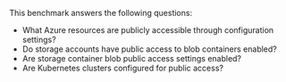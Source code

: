 This benchmark answers the following questions:

- What Azure resources are publicly accessible through configuration settings?
- Do storage accounts have public access to blob containers enabled?
- Are storage container blob public access settings enabled?
- Are Kubernetes clusters configured for public access?
